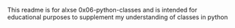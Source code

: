This readme is for alxse 0x06-python-classes and is intended for educational purposes to supplement my understanding of classes in python

